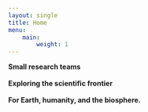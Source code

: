 ```yaml
---
layout: single
title: Home
menu:
    main:
        weight: 1
---
```



**Small research teams**<br><br>
**Exploring the scientific frontier**<br><br>
**For Earth, humanity, and the biosphere.**<br><br>

